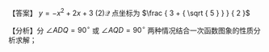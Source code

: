 【答案】 $y = - x ^ { 2 } + 2 x + 3$ $( 2 ) \mathcal { Q }$ 点坐标为 $\frac { 3 + { \sqrt { 5 } } } { 2 }$

【分析】分 $\angle A D Q = 9 0 ^ { \circ }$ 或 $\angle A Q D = 9 0 ^ { \circ }$ 两种情况结合一次函数图象的性质分析求解；
